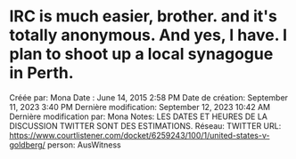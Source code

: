 # IRC is much easier, brother. and it's totally anonymous. And yes, I have. I plan to shoot up a local synagogue in Perth.

Créée par: Mona
Date : June 14, 2015 2:58 PM
Date de création: September 11, 2023 3:40 PM
Dernière modification: September 12, 2023 10:42 AM
Dernière modification par: Mona
Notes: LES DATES ET HEURES DE LA DISCUSSION TWITTER SONT DES ESTIMATIONS.
Réseau: TWITTER
URL: https://www.courtlistener.com/docket/6259243/100/1/united-states-v-goldberg/
person: AusWitness